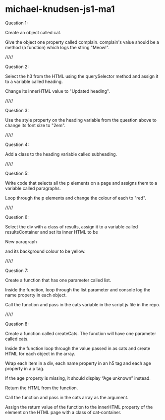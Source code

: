 # michael-knudsen-js1-ma1

Question 1:

Create an object called cat.

Give the object one property called complain. complain's value should be a method (a function) which logs the string "Meow!".

/////

Question 2:

Select the h3 from the HTML using the querySelector method and assign it to a variable called heading.

Change its innerHTML value to "Updated heading".

/////

Question 3:

Use the style property on the heading variable from the question above to change its font size to "2em".

/////

Question 4:

Add a class to the heading variable called subheading.

/////

Question 5:

Write code that selects all the p elements on a page and assigns them to a variable called paragraphs.

Loop through the p elements and change the colour of each to "red".

/////

Question 6:

Select the div with a class of results, assign it to a variable called resultsContainer and set its inner HTML to be <p>New paragraph</p> and its background colour to be yellow.

/////

Question 7:

Create a function that has one parameter called list.

Inside the function, loop through the list parameter and console log the name property in each object.

Call the function and pass in the cats variable in the script.js file in the repo.

/////

Question 8:

Create a function called createCats. The function will have one parameter called cats.

Inside the function loop through the value passed in as cats and create HTML for each object in the array.

Wrap each item in a div, each name property in an h5 tag and each age property in a p tag.

If the age property is missing, it should display “Age unknown” instead.

Return the HTML from the function.

Call the function and pass in the cats array as the argument.

Assign the return value of the function to the innerHTML property of the element on the HTML page with a class of cat-container.
